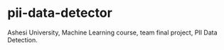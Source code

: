 # pii-data-detector
Ashesi University, Machine Learning course, team final project, PII Data Detection.

